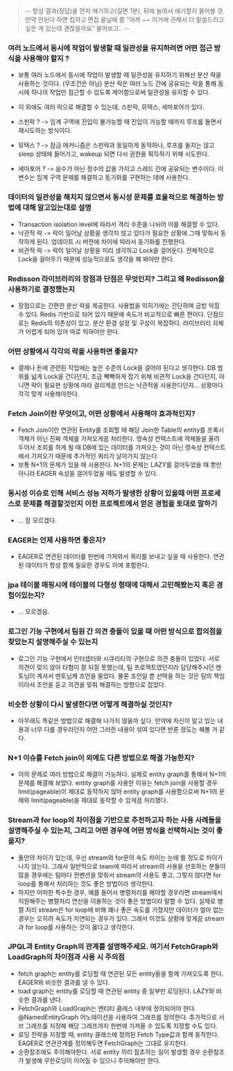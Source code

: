 >-- 항상 결과(정답)을 먼저 얘기하고(길면 1분), 뒤에 늘여서 얘기할지 물어볼 것. 만약 안된다 하면 킵하고 면접 끝날때 쯤
"아까 ~~ 이거에 관해서 더 말씀드리고 싶은 게 있는데 괜찮을까요" 물어보고.. --

### 여러 노드에서 동시에 작업이 발생할 때 일관성을 유지하려면 어떤 접근 방식을 사용해야 할지 ?
- 보통 여러 노드에서 동시에 작업이 발생할 때 일관성을 유지하기 위해선 분산 락을 사용하는 것이다. (무조건은 아님)
  분산 락은 여러 노드 간에 공유되는 락을 통해 동시에 하나의 작업만 접근할 수 있도록 제어함으로써 일관성을 유지할 수 있다.

- 이 외에도 여러 락으로 해결할 수 있는데, 스핀락, 뮤텍스, 세마포어가 있다.

- 스핀락 ? -> 임계 구역에 진입이 불가능할 때 진입이 가능할 때까지 루프를 돌면서 재시도하는 방식이다.
- 뮤텍스 ? -> 잠금 메커니즘은 스핀락과 동일하게 동작하나, 루프를 돌지는 않고 sleep 상태에 들어가고, wakeup 되면 다시 권한을 획득하기 위해 시도한다.
- 세마포어 ? -> 음수가 아닌 정수의 값을 가지고 스레드 간에 공유되는 변수이다. 이 변수는 임계 구역 문제를 해결하고 동기화를 구현하는 데에 사용한다.
### 데이터의 일관성을 해치지 않으면서 동시성 문제를 효율적으로 해결하는 방법에 대해 알고있는대로 설명
- Transaction isolation level에 따라서 격리 수준을 나뉘어 이를 해결할 수 있다.
- 낙관적 락 -> 락이 일어날 상황을 생각지 않고 있다가 필요한 상황에 그때 맞춰서 동작하게 된다. 업데이트 시 버전에 차이에 따라서 동기화를 진행한다.
- 비관적 락 ->  락이 일어날 상황을 미리 생각하고 Lock을 걸어둔다. 전체적으로 Lock을 걸어두기 때문에 성능적으로도 생각을 해 봐야만 한다.
### Redisson 라이브러리의 장점과 단점은 무엇인지? 그리고 왜 Redisson을 사용하기로 결정했는지
- 장점으로는 간편한 분산 락을 제공한다. 사용법을 익히기에는 간단하며 금방 익힐 수 있다. Redis 기반으로 되어 있기 때문에 속도가
  비교적으로 빠른 편이다. 단점으로는 Redis의 의존성이 있고. 분산 환경 설정 및 구성이 복잡하다. 라이브러리 자체가 어렵게 되어 있어 따로 익혀야만 한다.
###  어떤 상황에서 각각의 락을 사용하면 좋을지?
- 결제나 돈에 관련된 작업에는 높은 수준의 Lock을 걸어야 된다고 생각한다. DB 범위를 넓게 Lock을 건다던지, 조금 빡빡하게 잡기 위해
  비관적 Lock을 건다던지, 아니면 락이 필요한 상황에 따라 걸리게끔 만드는 낙관적을  사용한다던지... 상황마다 각각 맞게 사용해야한다.
### Fetch Join이란 무엇이고, 어떤 상황에서 사용해야 효과적인지?
- Fetch Join이란 연관된 Entity를 조회할 때 해당 Join한 Table의 entity를 프록시 객체가 아닌 진짜 객체를 가져오게끔 처리한다.
  영속성 컨텍스트에 객체들을 올려 두어서 조회를 하게 될 때 DB에 있는 데이터를 가져오는 것이 아닌 영속성 컨텍스트에서 가져오기 때문에 추가적인 쿼리가 날아가지 않는다.
- 보통 N+1의 문제가 있을 때 사용한다. N+1의 문제는 LAZY를 걸어두었을 때 뿐만 아니라 EAGER 속성을 걸어두었을 때도 발생할 수 있다.
### 동시성 이슈로 인해 서비스 성능 저하가 발생한 상황이 있을때 어떤 프로세스로 문제를 해결할것인지 이전 프로젝트에서 얻은 경험을 토대로 말하기
- ... 잘 모르겠다.
### EAGER는 언제 사용하면 좋은지?
- EAGER로 연관된 데이터를 한번에 가져와서 쿼리를 보내고 싶을 때 사용한다. 연관된 데이터가 항상 함께 필요한 경우도 이에 포함한다.
### jpa 테이블 매핑시에 테이블의 다형성 형태에 대해서 고민해봤는지 혹은 경험이있는지?
- ... 모르겠음.
### 로그인 기능 구현에서 팀원 간 의견 충돌이 있을 때 어떤 방식으로 합의점을 찾았는지 설명해주실 수 있는지
- 로그인 기능 구현에서 인터셉터와 시큐리티의 구현으로 의견 충돌이 있었다. 서로 의견이 맞지 않아 타협이 잘 되질 못했는데,
  팀 프로젝트였던지라 담당해주시던 멘토님이 계셔서 멘토님께 조언을 들었다. 물론 조언일 뿐 선택을 하는 것은 팀의 책임이라서
  조언을 듣고 의견을 맞춰 해결하는 방향으로 잡았다.
### 비슷한 상황이 다시 발생한다면 어떻게 해결하실 것인지?
- 아무래도 똑같은 방법으로 해결해 나가지 않을까 싶다. 만약에 자신이 알고 있는 내용과 너무 다를 경우라던지 어떤 그러한
  내용이 섞여 있다면 반론 정도는 해볼 거 같다.
### N+1 이슈를 Fetch join이 외에도 다른 방법으로 해결 가능한지?
- 이의 문제로 여러 방법으로 해결이 가능하다. 실제로 entity graph를 통해서 N+1의 문제를 해결해 보았다. entity graph를 사용한 이유는
  fetch join을 사용할 경우 limit(pageable)이 제대로 동작하지 않아 entity graph를 사용함으로써 N+1의 문제와 limit(pageable)을 제대로 동작할 수 있게끔 처리했다.
### Stream과 for loop의 차이점을 기반으로 추천하고자 하는 사용 사례들을 설명해주실 수 있는지, 그리고 어떤 경우에 어떤 방식을 선택하시는 것이 좋을지?
- 둘만의 차이가 있는데, 우선 stream와 for문의 속도 차이는 눈에 띌 정도로 차이가 나지 않는다. 그래서 일반적으로 team에 따라서 stream의 사용을 선호하는 분들이
  많을 경우에는 팀마다 컨벤션을 맞춰서 stream의 사용도 좋고, 그렇지 않다면 for loop를 통해서 처리하는 것도 좋은 방법이라 생각한다.
- 하지만 어떠한 특수한 경우, 예를 들어서 병렬처리를 해야할 경우라면 stream에서 지원해주는 병렬처리 연산을 이용하는 것이 좋은 방법이라 말할 수 있다.
  실제로 병렬 처리 stream은 for loop에 비해 꽤나 좋은 속도를 가졌지만 데이터가 얼마 없는 경우는 오히려 속도가 지연되는 경우가 있다. 그래서 이것도
  상황에 맞게끔 stream과 for loop를 사용하는 것이 옳다고 생각한다.
### JPQL과 Entity Graph의 관계를 설명해주세요. 여기서 FetchGraph와 LoadGraph의 차이점과 사용 시 주의점
- fetch graph는 entity를 로딩할 때 연관된 모든 entity들을 함께 가져오도록 한다. EAGER와 비슷한 결과를 낼 수 있다.
- load graph는 entity를 로딩할 때 연관된 entity 중 일부만 로딩된다. LAZY와 비슷한 결과를 낸다.
- FetchGraph와 LoadGraph는 엔티티 클래스 내부에 정의되어야 한다. @NamedEntityGraph 어노테이션을 사용하여 그래프를 정의한다.
  추가적으로 서브 그래프를 지정해 해당 그래프까지 한번에 가져올 수 있도록 지정할 수도 있다.
- 로딩 전략을 지정할 때, entity 클래스에 정의된 Fetch Type값과 함께 동작한다. EAGER로 연관관계를 정의해두면 FetchGraph는 그대로 유지한다.
- 순환참조에도 주의해야한다. 서로 entity 끼리 참조하는 일이 발생할 경우 순환참조가 발생해 무한로딩이 이어질 수 있으니 주의해야만 한다.